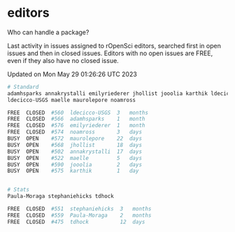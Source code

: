 # editors

Who can handle a package?

Last activity in issues assigned to rOpenSci editors, searched first in open
issues and then in closed issues. Editors with no open issues are FREE, even if
they also have no closed issue.


Updated on Mon May 29 01:26:26 UTC 2023

```bash
# Standard
adamhsparks annakrystalli emilyriederer jhollist jooolia karthik ldecicco
ldecicco-USGS maelle maurolepore noamross

FREE  CLOSED  #560  ldecicco-USGS  3   months
FREE  CLOSED  #566  adamhsparks    1   month
FREE  CLOSED  #576  emilyriederer  1   month
FREE  CLOSED  #574  noamross       3   days
BUSY  OPEN    #572  maurolepore    22  days
BUSY  OPEN    #568  jhollist       18  days
BUSY  OPEN    #502  annakrystalli  17  days
BUSY  OPEN    #522  maelle         5   days
BUSY  OPEN    #590  jooolia        2   days
BUSY  OPEN    #575  karthik        1   day


# Stats
Paula-Moraga stephaniehicks tdhock

FREE  CLOSED  #551  stephaniehicks  3   months
FREE  CLOSED  #559  Paula-Moraga    2   months
FREE  CLOSED  #475  tdhock          12  days
```
